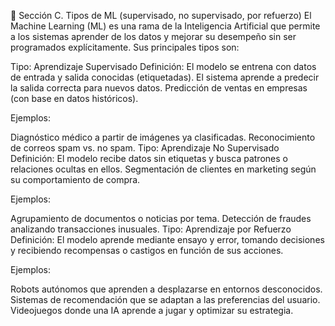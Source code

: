 📄 Sección C. Tipos de ML (supervisado, no supervisado, por refuerzo)
El Machine Learning (ML) es una rama de la Inteligencia Artificial que permite a los sistemas aprender de los datos y mejorar su desempeño sin ser programados explícitamente. Sus principales tipos son:

Tipo: Aprendizaje Supervisado
Definición: El modelo se entrena con datos de entrada y salida conocidas (etiquetadas). El sistema aprende a predecir la salida correcta para nuevos datos. Predicción de ventas en empresas (con base en datos históricos).

Ejemplos:

Diagnóstico médico a partir de imágenes ya clasificadas.
Reconocimiento de correos spam vs. no spam.
Tipo: Aprendizaje No Supervisado
Definición: El modelo recibe datos sin etiquetas y busca patrones o relaciones ocultas en ellos. Segmentación de clientes en marketing según su comportamiento de compra.

Ejemplos:

Agrupamiento de documentos o noticias por tema.
Detección de fraudes analizando transacciones inusuales.
Tipo: Aprendizaje por Refuerzo
Definición: El modelo aprende mediante ensayo y error, tomando decisiones y recibiendo recompensas o castigos en función de sus acciones.

Ejemplos:

Robots autónomos que aprenden a desplazarse en entornos desconocidos.
Sistemas de recomendación que se adaptan a las preferencias del usuario.
Videojuegos donde una IA aprende a jugar y optimizar su estrategia.
